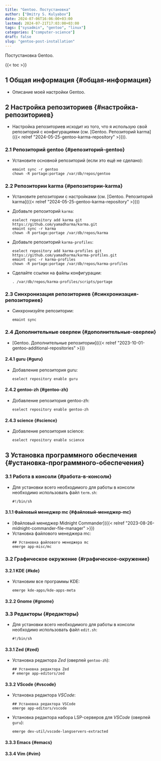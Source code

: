 ```yaml
---
title: "Gentoo. Постустановка"
author: ["Dmitry S. Kulyabov"]
date: 2024-07-06T16:06:00+03:00
lastmod: 2024-07-21T17:03:00+03:00
tags: ["sysadmin", "gentoo", "linux"]
categories: ["computer-science"]
draft: false
slug: "gentoo-post-installation"
---
```


Постустановка Gentoo.

<!--more-->

{{< toc >}}


## <span class="section-num">1</span> Общая информация {#общая-информация}

-   Описание моей настройки Gentoo.


## <span class="section-num">2</span> Настройка репозиториев {#настройка-репозиториев}

-   Настройка репозиториев исходит из того, что я использую свой репозиторий с конфигурациями (см. [Gentoo. Репозиторий karma]({{< relref "2024-05-25-gentoo-karma-repository" >}})).


### <span class="section-num">2.1</span> Репозиторий gentoo {#репозиторий-gentoo}

-   Установите основной репозиторий (если это ещё не сделано):
    ```shell
    emaint sync -r gentoo
    chown -R portage:portage /var/db/repos/gentoo
    ```


### <span class="section-num">2.2</span> Репозитории karma {#репозитории-karma}

-   Установите репозитории с настройками (см. [Gentoo. Репозиторий karma]({{< relref "2024-05-25-gentoo-karma-repository" >}}))
-   Добавьте репозиторий `karma`:
    ```shell
    eselect repository add karma git https://github.com/yamadharma/karma.git
    emaint sync -r karma
    chown -R portage:portage /var/db/repos/karma
    ```

-   Добавьте репозиторий `karma-profiles`:
    ```shell
    eselect repository add karma-profiles git https://github.com/yamadharma/karma-profiles.git
    emaint sync -r karma-profiles
    chown -R portage:portage /var/db/repos/karma-profiles
    ```

-   Сделайте ссылки на файлы конфигурации:
    ```shell
    . /var/db/repos/karma-profiles/scripts/portage
    ```


### <span class="section-num">2.3</span> Синхронизация репозиториев {#синхронизация-репозиториев}

-   Синхронизуйте репозитории:
    ```shell
    emaint sync
    ```


### <span class="section-num">2.4</span> Дополнительные оверлеи {#дополнительные-оверлеи}

-   [Gentoo. Дополнительные репозитории]({{< relref "2023-10-01-gentoo-additional-repositories" >}})


#### <span class="section-num">2.4.1</span> guru {#guru}

-   Добавление репозитория guru:
    ```shell
    eselect repository enable guru
    ```


#### <span class="section-num">2.4.2</span> gentoo-zh {#gentoo-zh}

-   Добавление репозитория gentoo-zh:
    ```shell
    eselect repository enable gentoo-zh
    ```


#### <span class="section-num">2.4.3</span> science {#science}

-   Добавление репозитория science:
    ```shell
    eselect repository enable science
    ```


## <span class="section-num">3</span> Установка программного обеспечения {#установка-программного-обеспечения}


### <span class="section-num">3.1</span> Работа в консоли {#работа-в-консоли}

-   Для установки всего необходимого для работы в консоли необходимо использовать файл `term.sh`:
    ```shell
    #!/bin/sh
    ```


#### <span class="section-num">3.1.1</span> Файловый менеджер mc {#файловый-менеджер-mc}

-   [Файловый менеджер Midnight Commander]({{< relref "2023-08-26-midnight-commander-file-manager" >}})
-   Установка файлового менеджера mc:
    ```shell
    ## Установка файлового менеджера mc
    emerge app-misc/mc
    ```


### <span class="section-num">3.2</span> Графическое окружение {#графическое-окружение}


#### <span class="section-num">3.2.1</span> KDE {#kde}

-   Установим все программы KDE:
    ```shell
    emerge kde-apps/kde-apps-meta
    ```


#### <span class="section-num">3.2.2</span> Gnome {#gnome}


### <span class="section-num">3.3</span> Редакторы {#редакторы}

-   Для установки всего необходимого для работы в консоли необходимо использовать файл `edit.sh`:
    ```shell
    #!/bin/sh
    ```


#### <span class="section-num">3.3.1</span> Zed {#zed}

-   Установка редактора _Zed_ (оверлей `gentoo-zh`):
    ```shell
    ## Установка редактора Zed
    # emerge app-editors/zed
    ```


#### <span class="section-num">3.3.2</span> VScode {#vscode}

-   Установка редактора _VSCode_:
    ```shell
    ## Установка редактора VSCode
    emerge app-editors/vscode
    ```

-   Установка редактора набора LSP-серверов для _VSCode_ (оверлей `guru`):
    ```shell
    emerge dev-util/vscode-langservers-extracted
    ```


#### <span class="section-num">3.3.3</span> Emacs {#emacs}


#### <span class="section-num">3.3.4</span> Vim {#vim}
